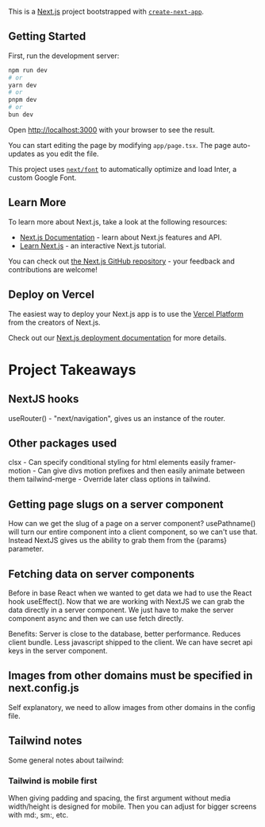 This is a [Next.js](https://nextjs.org/) project bootstrapped with [`create-next-app`](https://github.com/vercel/next.js/tree/canary/packages/create-next-app).

## Getting Started

First, run the development server:

```bash
npm run dev
# or
yarn dev
# or
pnpm dev
# or
bun dev
```

Open [http://localhost:3000](http://localhost:3000) with your browser to see the result.

You can start editing the page by modifying `app/page.tsx`. The page auto-updates as you edit the file.

This project uses [`next/font`](https://nextjs.org/docs/basic-features/font-optimization) to automatically optimize and load Inter, a custom Google Font.

## Learn More

To learn more about Next.js, take a look at the following resources:

- [Next.js Documentation](https://nextjs.org/docs) - learn about Next.js features and API.
- [Learn Next.js](https://nextjs.org/learn) - an interactive Next.js tutorial.

You can check out [the Next.js GitHub repository](https://github.com/vercel/next.js/) - your feedback and contributions are welcome!

## Deploy on Vercel

The easiest way to deploy your Next.js app is to use the [Vercel Platform](https://vercel.com/new?utm_medium=default-template&filter=next.js&utm_source=create-next-app&utm_campaign=create-next-app-readme) from the creators of Next.js.

Check out our [Next.js deployment documentation](https://nextjs.org/docs/deployment) for more details.

# Project Takeaways

## NextJS hooks

useRouter() - "next/navigation", gives us an instance of the router.

## Other packages used

clsx - Can specify conditional styling for html elements easily
framer-motion - Can give divs motion prefixes and then easily animate between them
tailwind-merge - Override later class options in tailwind.

## Getting page slugs on a server component

How can we get the slug of a page on a server component? usePathname() will turn our entire component into a client component, so we can't use that. Instead NextJS gives us the ability to grab them from the {params} parameter.

## Fetching data on server components

Before in base React when we wanted to get data we had to use the React hook useEffect(). Now that we are working with NextJS we can grab the data directly in a server component. We just have to make the server component async and then we can use fetch directly.

Benefits:
Server is close to the database, better performance.
Reduces client bundle. Less javascript shipped to the client.
We can have secret api keys in the server component.

## Images from other domains must be specified in next.config.js

Self explanatory, we need to allow images from other domains in the config file.

## Tailwind notes

Some general notes about tailwind:

### Tailwind is mobile first

When giving padding and spacing, the first argument without media width/height is designed for mobile. Then you can adjust for bigger screens with md:, sm:, etc.
